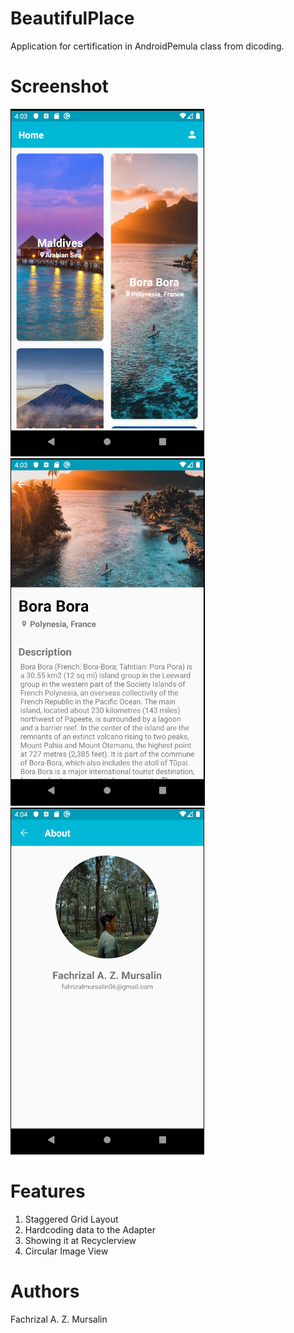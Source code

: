 # BeautifulPlace
Application for certification in AndroidPemula class from dicoding.

# Screenshot
![Alt text](/screenshots/main.png?raw=true "Main Activity")  ![Alt text](/screenshots/detail.png?raw=true "Detail Activity")  ![Alt text](/screenshots/about.png?raw=true "About Activity")

# Features
1. Staggered Grid Layout
2. Hardcoding data to the Adapter
3. Showing it at Recyclerview
4. Circular Image View

# Authors
Fachrizal A. Z. Mursalin
